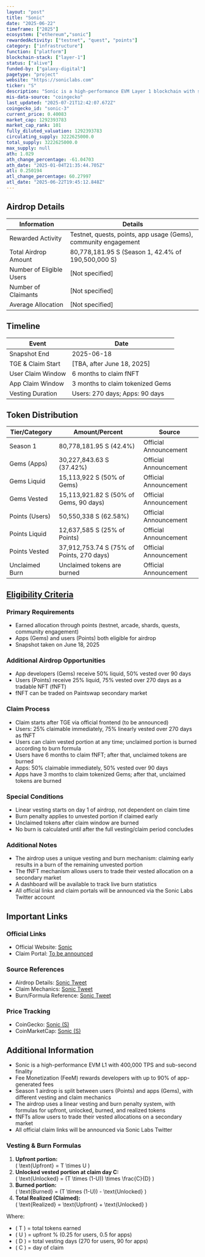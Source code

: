 ```yaml
---
layout: "post"
title: "Sonic"
date: "2025-06-22"
timeframe: ["2025"]
ecosystem: ["ethereum","sonic"]
rewardedActivity: ["testnet", "quest", "points"]
category: ["infrastructure"]
function: ["platform"]
blockchain-stack: ["layer-1"]
status: ["alive"]
funded-by: ["galaxy-digital"]
pagetype: "project"
website: "https://soniclabs.com"
ticker: "S"
description: "Sonic is a high-performance EVM Layer 1 blockchain with sub-second finality, fee monetization for developers, and a unique airdrop and vesting mechanism."
mis-data-source: "coingecko"
last_updated: "2025-07-21T12:42:07.672Z"
coingecko_id: "sonic-3"
current_price: 0.40083
market_cap: 1292393783
market_cap_rank: 101
fully_diluted_valuation: 1292393783
circulating_supply: 3222625000.0
total_supply: 3222625000.0
max_supply: null
ath: 1.029
ath_change_percentage: -61.04703
ath_date: "2025-01-04T21:35:44.705Z"
atl: 0.250194
atl_change_percentage: 60.27997
atl_date: "2025-06-22T19:45:12.848Z"
---
```


## Airdrop Details

| Information              | Details                                                     |
| ------------------------ | ----------------------------------------------------------- |
| Rewarded Activity        | Testnet, quests, points, app usage (Gems), community engagement |
| Total Airdrop Amount     | 80,778,181.95 S (Season 1, 42.4% of 190,500,000 S)          |
| Number of Eligible Users | [Not specified]                                             |
| Number of Claimants      | [Not specified]                                             |
| Average Allocation       | [Not specified]                                             |

## Timeline

| Event               | Date                                           |
| ------------------- | ---------------------------------------------- |
| Snapshot End        | 2025-06-18                                     |
| TGE & Claim Start   | [TBA, after June 18, 2025]                     |
| User Claim Window   | 6 months to claim fNFT                         |
| App Claim Window    | 3 months to claim tokenized Gems               |
| Vesting Duration    | Users: 270 days; Apps: 90 days                 |

## Token Distribution

| Tier/Category      | Amount/Percent                | Source                    |
| ------------------ | ---------------------------- | ------------------------- |
| Season 1           | 80,778,181.95 S (42.4%)      | Official Announcement     |
| Gems (Apps)        | 30,227,843.63 S (37.42%)     | Official Announcement     |
| Gems Liquid        | 15,113,922 S (50% of Gems)   | Official Announcement     |
| Gems Vested        | 15,113,921.82 S (50% of Gems, 90 days) | Official Announcement |
| Points (Users)     | 50,550,338 S (62.58%)        | Official Announcement     |
| Points Liquid      | 12,637,585 S (25% of Points) | Official Announcement     |
| Points Vested      | 37,912,753.74 S (75% of Points, 270 days) | Official Announcement |
| Unclaimed Burn     | Unclaimed tokens are burned  | Official Announcement     |

## [Eligibility Criteria](https://x.com/SonicAssistant/status/1932855935032074693)

### Primary Requirements

- Earned allocation through points (testnet, arcade, shards, quests, community engagement)
- Apps (Gems) and users (Points) both eligible for airdrop
- Snapshot taken on June 18, 2025

### Additional Airdrop Opportunities

- App developers (Gems) receive 50% liquid, 50% vested over 90 days
- Users (Points) receive 25% liquid, 75% vested over 270 days as a tradable NFT (fNFT)
- fNFT can be traded on Paintswap secondary market

### Claim Process

- Claim starts after TGE via official frontend (to be announced)
- Users: 25% claimable immediately, 75% linearly vested over 270 days as fNFT
- Users can claim vested portion at any time; unclaimed portion is burned according to burn formula
- Users have 6 months to claim fNFT; after that, unclaimed tokens are burned
- Apps: 50% claimable immediately, 50% vested over 90 days
- Apps have 3 months to claim tokenized Gems; after that, unclaimed tokens are burned

### Special Conditions

- Linear vesting starts on day 1 of airdrop, not dependent on claim time
- Burn penalty applies to unvested portion if claimed early
- Unclaimed tokens after claim window are burned
- No burn is calculated until after the full vesting/claim period concludes

### Additional Notes

- The airdrop uses a unique vesting and burn mechanism: claiming early results in a burn of the remaining unvested portion
- The fNFT mechanism allows users to trade their vested allocation on a secondary market
- A dashboard will be available to track live burn statistics
- All official links and claim portals will be announced via the Sonic Labs Twitter account

## Important Links

### Official Links

- Official Website: [Sonic](https://soniclabs.com)
- Claim Portal: [To be announced]()

### Source References

- Airdrop Details: [Sonic Tweet](https://x.com/SonicAssistant/status/1935378430230470724)
- Claim Mechanics: [Sonic Tweet](https://x.com/SonicAssistant/status/1932855935032074693)
- Burn/Formula Reference: [Sonic Tweet](https://x.com/SonicAssistant/status/1932855935032074693)

### Price Tracking

- CoinGecko: [Sonic (S)](https://www.coingecko.com/en/coins/sonic)
- CoinMarketCap: [Sonic (S)](https://coinmarketcap.com/currencies/sonic/)

## Additional Information

- Sonic is a high-performance EVM L1 with 400,000 TPS and sub-second finality
- Fee Monetization (FeeM) rewards developers with up to 90% of app-generated fees
- Season 1 airdrop is split between users (Points) and apps (Gems), with different vesting and claim mechanics
- The airdrop uses a linear vesting and burn penalty system, with formulas for upfront, unlocked, burned, and realized tokens
- fNFTs allow users to trade their vested allocations on a secondary market
- All official claim links will be announced via Sonic Labs Twitter

### Vesting & Burn Formulas

1. **Upfront portion:**  
   \( \text{Upfront} = T \times U \)
2. **Unlocked vested portion at claim day C:**  
   \( \text{Unlocked} = (T \times (1-U)) \times \frac{C}{D} \)
3. **Burned portion:**  
   \( \text{Burned} = (T \times (1-U)) - \text{Unlocked} \)
4. **Total Realized (Claimed):**  
   \( \text{Realized} = \text{Upfront} + \text{Unlocked} \)

Where:
- \( T \) = total tokens earned
- \( U \) = upfront % (0.25 for users, 0.5 for apps)
- \( D \) = total vesting days (270 for users, 90 for apps)
- \( C \) = day of claim